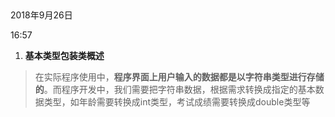  

2018年9月26日

16:57

1.  **基本类型包装类概述**

> 在实际程序使用中，**程序界面上用户输入的数据都是以字符串类型进行存储的**。而程序开发中，我们需要把字符串数据，根据需求转换成指定的基本数据类型，如年龄需要转换成int类型，考试成绩需要转换成double类型等
